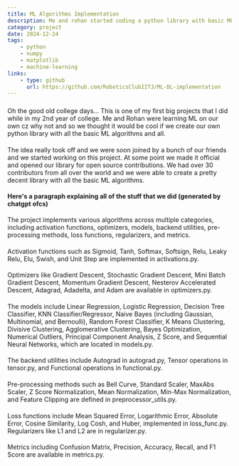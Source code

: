 ```yaml
---
title: ML Algorithms Implementation
description: Me and rohan started coding a python library with basic ML algorithms which took off and we had over 30 contributors from all over the world.
category: project
date: 2024-12-24
tags: 
    - python
    - numpy
    - matplotlib
    - machine-learning
links:
    - type: github
      url: https://github.com/RoboticsClubIITJ/ML-DL-implementation
---
```


###

Oh the good old college days... This is one of my first big projects that I did while in my 2nd year of college. Me and Rohan were learning ML on our own cz why not and so we thought it would be cool if we create our own python library with all the basic ML algorithms and all. 

####

The idea really took off and we were soon joined by a bunch of our friends and we started working on this project. At some point we made it official and opened our library for open source contributions. We had over 30 contributors from all over the world and we were able to create a pretty decent library with all the basic ML algorithms.

#### Here's a paragraph explaining all of the stuff that we did (generated by chatgpt ofcs)

The project implements various algorithms across multiple categories, including activation functions, optimizers, models, backend utilities, pre-processing methods, loss functions, regularizers, and metrics. 
####
Activation functions such as Sigmoid, Tanh, Softmax, Softsign, Relu, Leaky Relu, Elu, Swish, and Unit Step are implemented in activations.py. 
####
Optimizers like Gradient Descent, Stochastic Gradient Descent, Mini Batch Gradient Descent, Momentum Gradient Descent, Nesterov Accelerated Descent, Adagrad, Adadelta, and Adam are available in optimizers.py. 
####
The models include Linear Regression, Logistic Regression, Decision Tree Classifier, KNN Classifier/Regressor, Naive Bayes (including Gaussian, Multinomial, and Bernoulli), Random Forest Classifier, K Means Clustering, Divisive Clustering, Agglomerative Clustering, Bayes Optimization, Numerical Outliers, Principal Component Analysis, Z Score, and Sequential Neural Networks, which are located in models.py. 

####
The backend utilities include Autograd in autograd.py, Tensor operations in tensor.py, and Functional operations in functional.py. 

####
Pre-processing methods such as Bell Curve, Standard Scaler, MaxAbs Scaler, Z Score Normalization, Mean Normalization, Min-Max Normalization, and Feature Clipping are defined in preprocessor_utils.py. 

####
Loss functions include Mean Squared Error, Logarithmic Error, Absolute Error, Cosine Similarity, Log Cosh, and Huber, implemented in loss_func.py. Regularizers like L1 and L2 are in regularizer.py. 

####
Metrics including Confusion Matrix, Precision, Accuracy, Recall, and F1 Score are available in metrics.py. 








